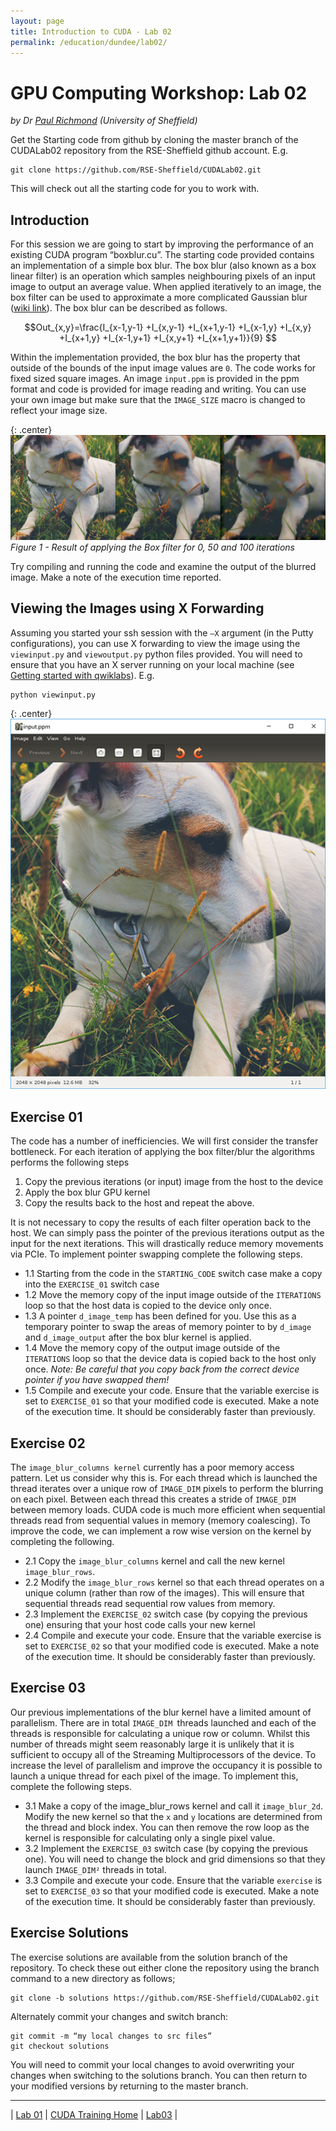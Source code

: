 ```yaml
---
layout: page
title: Introduction to CUDA - Lab 02
permalink: /education/dundee/lab02/
---
```


# GPU Computing Workshop: Lab 02 #

*by Dr [Paul Richmond](http://paulrichmond.shef.ac.uk/) (University of Sheffield)*

Get the Starting code from github by cloning the master branch of the CUDALab02 repository from the RSE-Sheffield github account. E.g. 
    
    git clone https://github.com/RSE-Sheffield/CUDALab02.git
    
This will check out all the starting code for you to work with.

## Introduction ##

For this session we are going to start by improving the performance of an existing CUDA program “boxblur.cu”. The starting code provided contains an implementation of a simple box blur. The box blur (also known as a box linear filter) is an operation which samples neighbouring pixels of an input image to output an average value. When applied iteratively to an image, the box filter can be used to approximate a more complicated Gaussian blur ([wiki link](https://en.wikipedia.org/wiki/Gaussian_blur)). The box blur can be described as follows.

$$Out_{x,y}=\frac{I_{x-1,y-1} +I_{x,y-1} +I_{x+1,y-1} +I_{x-1,y} +I_{x,y} +I_{x+1,y} +I_{x-1,y+1} +I_{x,y+1} +I_{x+1,y+1}}{9} $$

Within the implementation provided, the box blur has the property that outside of the bounds of the input image values are `0`. The code works for fixed sized square images. An image `input.ppm` is provided in the ppm format and code is provided for image reading and writing. You can use your own image but make sure that the `IMAGE_SIZE` macro is changed to reflect your image size.
   
{: .center}
![Box Blur](\static\img\cuda\blur.png)
*Figure 1 - Result of applying the Box filter for 0, 50 and 100 iterations*

Try compiling and running the code and examine the output of the blurred image. Make a note of the execution time reported.

## Viewing the Images using X Forwarding ##

Assuming you started your ssh session with the `–X` argument (in the Putty configurations), you can use X forwarding to view the image using the `viewinput.py` and `viewoutput.py` python files provided.  You will need to ensure that you have an X server running on your local machine (see [Getting started with qwiklabs](../qwiklabs)). E.g.
 
    python viewinput.py

{: .center}
![XMing](\static\img\cuda\xming.png)

## Exercise 01 ##

The code has a number of inefficiencies. We will first consider the transfer bottleneck. For each iteration of applying the box filter/blur the algorithms performs the following steps

1. Copy the previous iterations (or input) image from the host to the device
2. Apply the box blur GPU kernel
3. Copy the results back to the host and repeat the above.

It is not necessary to copy the results of each filter operation back to the host. We can simply pass the pointer of the previous iterations output as the input for the next iterations. This will drastically reduce memory movements via PCIe. To implement pointer swapping complete the following steps.

* 1.1	Starting from the code in the `STARTING_CODE` switch case make a copy into the `EXERCISE_01` switch case
* 1.2	Move the memory copy of the input image outside of the `ITERATIONS` loop so that the host data is copied to the device only once.
* 1.3	A pointer `d_image_temp` has been defined for you. Use this as a temporary pointer to swap the areas of memory pointer to by `d_image` and `d_image_output` after the box blur kernel is applied.
* 1.4	Move the memory copy of the output image outside of the `ITERATIONS` loop so that the device data is copied back to the host only once. *Note: Be careful that you copy back from the correct device pointer if you have swapped them!*
* 1.5	Compile and execute your code.  Ensure that the variable exercise is set to `EXERCISE_01` so that your modified code is executed. Make a note of the execution time. It should be considerably faster than previously.

## Exercise 02 ##

The `image_blur_columns kernel` currently has a poor memory access pattern. Let us consider why this is. For each thread which is launched the thread iterates over a unique row of `IMAGE_DIM` pixels to perform the blurring on each pixel. Between each thread this creates a stride of `IMAGE_DIM` between memory loads. CUDA code is much more efficient when sequential threads read from sequential values in memory (memory coalescing). To improve the code, we can implement a row wise version on the kernel by completing the following.

* 2.1	Copy the `image_blur_columns` kernel and call the new kernel `image_blur_rows`.
* 2.2	Modify the `image_blur_rows` kernel so that each thread operates on a unique column (rather than row of the images). This will ensure that sequential threads read sequential row values from memory.
* 2.3	Implement the `EXERCISE_02` switch case (by copying the previous one) ensuring that your host code calls your new kernel
* 2.4	Compile and execute your code. Ensure that the variable exercise is set to `EXERCISE_02` so that your modified code is executed. Make a note of the execution time. It should be considerably faster than previously.

## Exercise 03 ##

Our previous implementations of the blur kernel have a limited amount of parallelism. There are in total `IMAGE_DIM `threads launched and each of the threads is responsible for calculating a unique row or column. Whilst this number of threads might seem reasonably large it is unlikely that it is sufficient to occupy all of the Streaming Multiprocessors of the device. To increase the level of parallelism and improve the occupancy it is possible to launch a unique thread for each pixel of the image. To implement this, complete the following steps.

* 3.1	Make a copy of the image_blur_rows kernel and call it `image_blur_2d`. Modify the new kernel so that the `x` and `y` locations are determined from the thread and block index. You can then remove the row loop as the kernel is responsible for calculating only a single pixel value.
* 3.2	Implement the `EXERCISE_03` switch case (by copying the previous one). You will need to change the block and grid dimensions so that they launch `IMAGE_DIM²` threads in total.
* 3.3	Compile and execute your code. Ensure that the variable `exercise` is set to `EXERCISE_03` so that your modified code is executed. Make a note of the execution time. It should be considerably faster than previously.


## Exercise Solutions ##


The exercise solutions are available from the solution branch of the repository. To check these out either clone the repository using the branch command to a new directory as follows;
 
    git clone -b solutions https://github.com/RSE-Sheffield/CUDALab02.git

Alternately commit your changes and switch branch:

    git commit -m “my local changes to src files” 
    git checkout solutions

You will need to commit your local changes to avoid overwriting your changes when switching to the solutions branch. You can then return to your modified versions by returning to the master branch.


---

&#124; [Lab 01](../lab01) &#124; [CUDA Training Home](../) &#124; [Lab03](../lab03) &#124;


